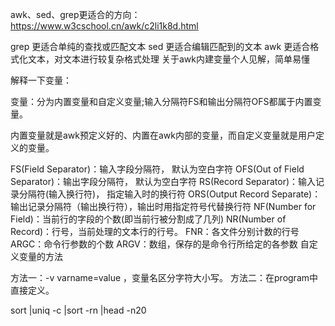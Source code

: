 awk、sed、grep更适合的方向：
https://www.w3cschool.cn/awk/c2li1k8d.html

 grep 更适合单纯的查找或匹配文本
 sed 更适合编辑匹配到的文本
 awk 更适合格式化文本，对文本进行较复杂格式处理
关于awk内建变量个人见解，简单易懂

解释一下变量：

变量：分为内置变量和自定义变量;输入分隔符FS和输出分隔符OFS都属于内置变量。

内置变量就是awk预定义好的、内置在awk内部的变量，而自定义变量就是用户定义的变量。

 FS(Field Separator)：输入字段分隔符， 默认为空白字符
 OFS(Out of Field Separator)：输出字段分隔符， 默认为空白字符
 RS(Record Separator)：输入记录分隔符(输入换行符)， 指定输入时的换行符
 ORS(Output Record Separate)：输出记录分隔符（输出换行符），输出时用指定符号代替换行符
 NF(Number for Field)：当前行的字段的个数(即当前行被分割成了几列)
 NR(Number of Record)：行号，当前处理的文本行的行号。
 FNR：各文件分别计数的行号
 ARGC：命令行参数的个数
 ARGV：数组，保存的是命令行所给定的各参数
自定义变量的方法

 方法一：-v varname=value ，变量名区分字符大小写。
 方法二：在program中直接定义。

 sort |uniq -c |sort -rn |head -n20
